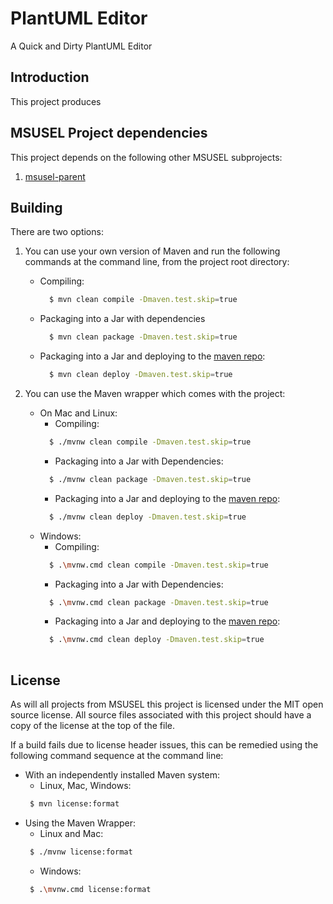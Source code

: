 # PlantUML Editor
A Quick and Dirty PlantUML Editor

## Introduction
This project produces 

## MSUSEL Project dependencies
This project depends on the following other MSUSEL subprojects:
1. [msusel-parent](https://github.com/MSUSEL/msusel-parent/)

## Building
There are two options:

1. You can use your own version of Maven and run the following commands at the command line, from the project root directory:
   * Compiling:
      ```bash
        $ mvn clean compile -Dmaven.test.skip=true
      ```
   * Packaging into a Jar with dependencies
      ```bash
        $ mvn clean package -Dmaven.test.skip=true
      ```
   * Packaging into a Jar and deploying to the [maven repo](https://github.com/MSUSEL/msusel-maven-repo):
      ```bash
        $ mvn clean deploy -Dmaven.test.skip=true
      ```

2. You can use the Maven wrapper which comes with the project:
   * On Mac and Linux:
      - Compiling:
      ```bash
        $ ./mvnw clean compile -Dmaven.test.skip=true
      ```
      - Packaging into a Jar with Dependencies:
      ```bash
        $ ./mvnw clean package -Dmaven.test.skip=true
      ```
      - Packaging into a Jar and deploying to the [maven repo](https://github.com/MSUSEL/msusel-maven-repo):
      ```bash
        $ ./mvnw clean deploy -Dmaven.test.skip=true
      ```
   * Windows:
      - Compiling:
      ```bash
        $ .\mvnw.cmd clean compile -Dmaven.test.skip=true
      ```
      - Packaging into a Jar with Dependencies:
      ```bash
        $ .\mvnw.cmd clean package -Dmaven.test.skip=true
      ```
      - Packaging into a Jar and deploying to the [maven repo](https://github.com/MSUSEL/msusel-maven-repo):
      ```bash
        $ .\mvnw.cmd clean deploy -Dmaven.test.skip=true
        
## License
As will all projects from MSUSEL this project is licensed under the MIT open source license. All source files associated with this project should have a copy of the license at the top of the file.

If a build fails due to license header issues, this can be remedied using the following command sequence at the command line:

- With an independently installed Maven system:
    * Linux, Mac, Windows:
    ```bash
     $ mvn license:format
    ```
- Using the Maven Wrapper:
    * Linux and Mac:
    ```bash
     $ ./mvnw license:format
    ```
    * Windows:
    ```bash
     $ .\mvnw.cmd license:format
    ```
